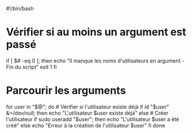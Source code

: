 #!/bin/bash
# Vérifier si au moins un argument est passé
if [ $# -eq 0 ]; then
    echo "Il manque les noms d'utilisateurs en argument - Fin du script"
    exit 1
fi
# Parcourir les arguments 
for user in "$@"; do
    # Vérifier si l'utilisateur existe déjà
    if id "$user" &>/dev/null; then
        echo "L'utilisateur $user existe déjà"
    else
        # Créer l'utilisateur
        if sudo useradd "$user"; then
            echo "L'utilisateur $user a été créé"
        else
            echo "Erreur à la création de l'utilisateur $user"
        fi
done

